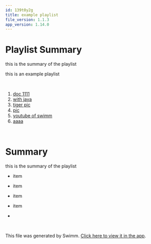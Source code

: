 ```yaml
---
id: 139t0y2g
title: example playlist
file_version: 1.1.3
app_version: 1.14.0
---
```


<!-- Intro - Do not remove this comment -->
# Playlist Summary

this is the summary of the playlist

this is an example playlist

<br/>

<!-- Steps - Do not remove this comment -->
1. [doc 1111](doc-1111.0q7zd.sw.md)
2. [with java](with-java.0xdlb.sw.md)
3. [tiger pic](./with-tiger.md)
4. [pic](./file-with-pic.md)
5. [youtube of swimm](https://www.youtube.com/watch?v=fDB-dPbi4vc)
6. [aaaa](https://swimm-web-app.web.app/repos/Z2l0aHViJTNBJTNBZGVtbzEtbWQxJTNBJTNBZXJhbi1zd2ltbQ==/docs/9ly7p)


<br/>

<!-- Summary - Do not remove this comment -->
# Summary

this is the summary of the playlist

*   item

*   item

*   item

*   item

*

<br/>

This file was generated by Swimm. [Click here to view it in the app](https://swimm-web-app.web.app/repos/Z2l0aHViJTNBJTNBdDElM0ElM0FlcmFuLXN3aW1t/playlists/139t0y2g).
